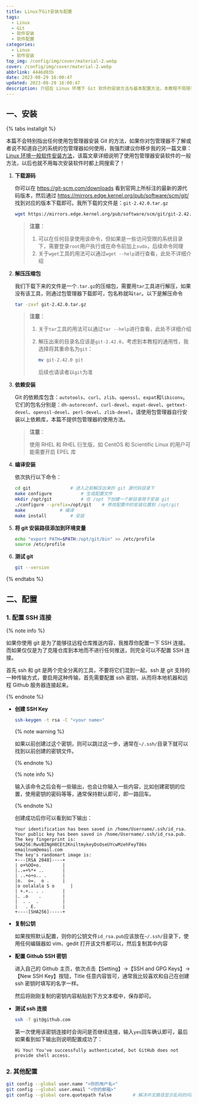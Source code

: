 ```yaml
---
title: Linux下Git安装与配置
tags:
  - Linux
  - Git
  - 软件安装
  - 软件配置
categories:
  - Linux
  - 软件安装
top_img: /config/img/cover/material-2.webp
cover: /config/img/cover/material-2.webp
abbrlink: 4446d03b
date: 2023-08-29 16:00:47
updated: 2023-08-29 16:00:47
description: 介绍在 Linux 环境下 Git 软件的安装方法与基本配置方法，本教程不局限于任何 Linux 发行版
---
```


## 一、安装

{% tabs installgit %}

<!-- tab 包管理器安装 -->

本篇不会特别指出任何使用包管理器安装 Git 的方法，如果你对包管理器不了解或者说不知道自己的系统的包管理器如何使用，我强烈建议你移步我的另一篇文章：[Linux 环境一般软件安装方法](/posts/9f09e5f1/)，该篇文章详细说明了使用包管理器安装软件的一般方法，以后也就不用每次安装软件时都上网搜索了！

<!-- endtab -->

<!-- tab 源码编译安装 -->

1. **下载源码**

   你可以在 https://git-scm.com/downloads 看到官网上所标注的最新的源代码版本，然后通过 https://mirrors.edge.kernel.org/pub/software/scm/git/ 找到对应的版本下载即可。我所下载的文件是：`git-2.42.0.tar.gz`

   ```bash
   wget https://mirrors.edge.kernel.org/pub/software/scm/git/git-2.42.0.tar.gz
   ```

   > **注意**：
   >
   > 1. 可以在任何目录使用该命令，但如果是一些访问受限的系统目录下，需要登录`root`用户执行或在命令前加上`sudo`，后续命令同理
   > 2. 关于`wget`工具的用法可以通过`wget --help`进行查看，此处不详细介绍

2. **解压压缩包**

   我们下载下来的文件是一个`.tar.gz`的压缩包，需要用`tar`工具进行解压，如果没有该工具，则通过包管理器下载即可，包名称就叫`tar`。以下是解压命令

   ```bash
   tar -zxvf git-2.42.0.tar.gz
   ```

   > **注意**：
   >
   > 1. 关于`tar`工具的用法可以通过`tar --help`进行查看，此处不详细介绍
   >
   > 2. 解压出来的目录名应该是`git-2.42.0`，考虑到本教程的通用性，我选择将其重命名为`git`：
   >
   >    ```bash
   >    mv git-2.42.0 git
   >    ```
   >
   >    后续也请读者以`git`为准

3. **依赖安装**

   Git 的依赖库包含：`autotools`、`curl`、`zlib`、`openssl`、`expat`和`libiconv`。它们的包名分别是：`dh-autoreconf`、`curl-devel`、`expat-devel`、`gettext-devel`、`openssl-devel`、`perl-devel`、`zlib-devel`，请使用包管理器自行安装以上依赖库，本篇不提供包管理器的使用方法。

   > **注意**：
   >
   > 使用 RHEL 和 RHEL 衍生版，如 CentOS 和 Scientific Linux 的用户可能需要开启 EPEL 库

4. **编译安装**

   依次执行以下命令：

   ```bash
   cd git				# 进入之前解压出来的 git 源代码目录下
   make configure			# 生成配置文件
   mkdir /opt/git			# 在 /opt 下创建一个新目录用于安装 git
   ./configure --prefix=/opt/git	# 修改配置中的安装位置到 /opt/git
   make				# 编译
   make install			# 安装
   ```

5. **将 git 安装路径添加到环境变量**

   ```bash
   echo "export PATH=$PATH:/opt/git/bin" >> /etc/profile
   source /etc/profile
   ```

6. **测试 git**

   ```bash
   git --version
   ```

<!-- endtab -->

{% endtabs %}



## 二、配置

### 1. 配置 SSH 连接

{% note info %}

如果你使用 git 是为了能够往远程仓库推送内容，我推荐你配置一下 SSH 连接。而如果仅仅是为了克隆仓库到本地而不进行任何推送，则完全可以不配置 SSH 连接。

首先 ssh 和 git 是两个完全分离的工具，不要将它们混到一起。ssh 是 git 支持的一种传输方式，要启用这种传输，首先需要配置 ssh 密钥，从而将本地机器和远程 Github 服务器连接起来。

{% endnote %}

- **创建 SSH Key**

  ```bash
  ssh-keygen -t rsa -C "<your name>"
  ```

  {% note warning %}

  如果以前创建过这个密钥，则可以跳过这一步，通常在`~/.ssh/`目录下就可以找到以前创建的密钥文件。

  {% endnote %}

  {% note info %}

  输入该命令之后会有一些输出，也会让你输入一些内容，比如创建密钥的位置，使用密钥的密码等等，通常保持默认即可，即一路回车。

  {% endnote %}

  创建成功后你可以看到如下输出：

  ```
  Your identification has been saved in /home/Username/.ssh/id_rsa.
  Your public key has been saved in /home/Username/.ssh/id_rsa.pub.
  The key fingerprint is:
  SHA256:RwvBINgH8CEt2KniltmykeyDsOseUYcwMzehFeyT86s emailnum@email.com
  The key's randomart image is:
  +---[RSA 2048]----+
  | o+%OO+o.        |
  |..=+%*+ ..       |
  | ..+o+o.. .      |
  |o.  o=.  o .     |
  |o oolalala S o      |
  | +.+.. . .       |
  |. .o    .        |
  |  . .  .         |
  |   . E.          |
  +----[SHA256]-----+
  ```

- **复制公钥**

  如果按照默认配置，则你的公钥文件`id_rsa.pub`应该放在`~/.ssh/`目录下，使用任何编辑器如 vim、gedit 打开该文件都可以，然后复制其中内容

- **配置 Github SSH 密钥**

  进入自己的 Github 主页，依次点击【Setting】->【SSH and GPG Keys】->【New SSH Key】按钮，Title 任意内容皆可，通常我比较喜欢和自己在创建 ssh 密钥时填写的名字一样。

  然后将刚刚复制的密钥内容粘贴到下方文本框中，保存即可。

- **测试 ssh 连接**

  ```bash
  ssh -T git@github.com
  ```

  第一次使用该密钥连接时会询问是否继续连接，输入`yes`回车确认即可，最后如果看到如下输出则说明配置成功了：

  ```
  Hi You! You've successfully authenticated, but GitHub does not provide shell access.
  ```



### 2. 其他配置

```bash
git config --global user.name "<你的用户名>"
git config --global user.email "<你的邮箱>"
git config --global core.quotepath false		# 解决中文路径显示乱码的问题
```
